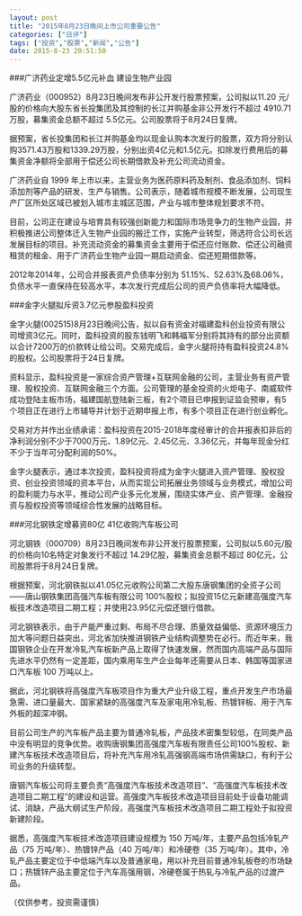 ```yaml
---
layout: post
title: "2015年8月23日晚间上市公司重要公告"
categories: ["日评"]
tags: ["投资","股票","新闻","公告"]
date: 2015-8-23 20:51:50
---
```

###广济药业定增5.5亿元补血 建设生物产业园

广济药业（000952）8月23日晚间发布非公开发行股票预案，公司拟以11.20 元/股的价格向大股东省长投集团及其控制的长江并购基金非公开发行不超过 4910.71万股，募集资金总额不超过 5.5亿元。公司股票将于8月24日复牌。

据预案，省长投集团和长江并购基金均以现金认购本次发行的股票，双方将分别认购3571.43万股和1339.29万股，分别出资4亿元和1.5亿元。扣除发行费用后的募集资金净额将全部用于偿还公司长期借款及补充公司流动资金。

广济药业自 1999 年上市以来，主营业务为医药原料药及制剂、食品添加剂、饲料添加剂等产品的研发、生产与销售。公司表示，随着城市规模不断发展，公司现生产厂区所处区域已被划入城市主城区范围，产业与城市整体规划要求不符。

目前，公司正在建设与培育具有较强创新能力和国际市场竞争力的生物产业园，并积极推进公司整体迁入生物产业园的搬迁工作，实施产业转型，筛选符合公司长远发展目标的项目。补充流动资金的募集资金主要用于偿还应付账款、偿还公司融资租赁的租金、用于广济药业生物产业园一期启动资金、偿还短期借款等。

2012年­2014年，公司合并报表资产负债率分别为 51.15%、52.63%及68.06%，负债水平一直保持在较高水平，本次发行完成后公司的资产负债率将大幅降低。

###金字火腿拟斥资3.7亿元参股盈科投资

金字火腿(002515)8月23日晚间公告，拟以自有资金对福建盈科创业投资有限公司增资3亿元。同时，盈科投资的股东钱明飞和韩福军分别将其持有的部分出资额以合计7200万的价款转让给公司。交易完成后，金字火腿将持有盈科投资24.8%的股权。公司股票将于24日复牌。

资料显示，盈科投资是一家综合资产管理+互联网金融的公司，主营业务有资产管理、股权投资、互联网金融三个方面。公司管理的基金投资的火炬电子、南威软件成功登陆主板市场，福建国航登陆新三板，有2个项目已申报到证监会预审，有5个项目正在进行上市辅导并计划于近期申报上市，有多个项目正在进行创业孵化。

交易对方并作出业绩承诺：盈科投资在2015-2018年度经审计的合并报表扣非后的净利润分别不少于7000万元、1.89亿元、2.45亿元、3.36亿元，并每年现金分红不少于当年可分配利润的50%。

金字火腿表示，通过本次投资，盈科投资将成为金字火腿进入资产管理、股权投资、创业投资领域的资本平台，从而实现公司拓展业务领域与业务模式，增加公司的盈利能力与水平，推动公司产业多元化发展，围绕实体产业、资产管理、金融投资与股权投资等领域综合性发展的战略目标。

###河北钢铁定增募资80亿 41亿收购汽车板公司

河北钢铁（000709）8月23日晚间发布非公开发行股票预案，公司拟以5.60元/股的价格向10名特定对象发行不超过 14.29亿股，募集资金总额不超过 80亿元，公司股票将于8月24日复牌。

根据预案，河北钢铁拟以41.05亿元收购公司第二大股东唐钢集团的全资子公司——唐山钢铁集团高强汽车板有限公司 100%股权；拟投资15亿元新建高强度汽车板技术改造项目二期工程；并使用23.95亿元偿还银行借款。

河北钢铁表示，由于产能严重过剩、布局不尽合理、质量效益偏低、资源环境压力加大等问题日益突出，河北省加快推进钢铁产业结构调整势在必行。而近年来，我国钢铁企业在开发冷轧汽车板新产品上取得了快速发展，然而国内高端产品与国际先进水平仍然有一定差距，国内乘用车生产企业每年还需要从日本、韩国等国家进口汽车板 100 万吨以上。

据此，河北钢铁将高强度汽车板项目作为重大产业升级工程，重点开发生产市场最急需、进口量最大、国家紧缺的高强度汽车及家电用冷轧板、热镀锌板、用于汽车外板的超深冲钢。

目前公司生产的汽车板产品主要为普通冷轧板，产品技术密集型较低，在同类产品中没有明显的竞争优势。收购唐钢集团高强度汽车板有限责任公司100%股权、新建汽车板技术改造项目后，将补充汽车用冷轧高强钢高端市场供需缺口，有利于公司业务的升级转型。

唐钢汽车板公司将主要负责“高强度汽车板技术改造项目”、“高强度汽车板技术改造项目二期工程”的建设和运营。高强度汽车板技术改造项目目前处于设备功能调试、消缺，产品大纲试生产阶段，高强度汽车板技术改造项目二期工程处于拟投资新建阶段。

据悉，高强度汽车板技术改造项目建设规模为 150 万吨/年，主要产品包括冷轧产品（75 万吨/年）、热镀锌产品（40 万吨/年）和冷硬卷（35 万吨/年）。其中，冷轧产品主要定位于中低端汽车以及普通家电，用以补充目前普通冷轧板卷的市场缺口；热镀锌产品主要定位于汽车高强用钢，冷硬卷属于热轧与冷轧产品的过渡产品。

（仅供参考，投资需谨慎）
